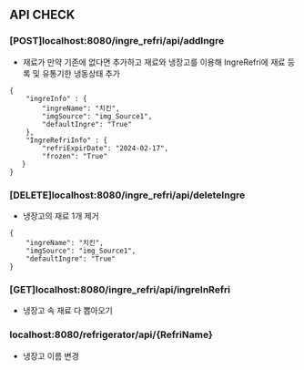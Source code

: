 ## API CHECK

### [POST]localhost:8080/ingre_refri/api/addIngre

+ 재료가 만약 기존에 없다면 추가하고 재료와 냉장고를 이용해 IngreRefri에 재료 등록 및 유통기한 냉동상태 추가

```
{
    "ingreInfo" : {
        "ingreName": "치킨",
        "imgSource": "img_Source1",
        "defaultIngre": "True"
    },
    "IngreRefriInfo" : {
        "refriExpirDate": "2024-02-17",
        "frozen": "True"
   }
}
```



### [DELETE]localhost:8080/ingre_refri/api/deleteIngre

+ 냉장고의 재료 1개 제거

```
{
    "ingreName": "치킨",
    "imgSource": "img_Source1",
    "defaultIngre": "True"
}
```



### [GET]localhost:8080/ingre_refri/api/ingreInRefri

+ 냉장고 속 재료 다 뽑아오기



### localhost:8080/refrigerator/api/{RefriName}

+ 냉장고 이름 변경


